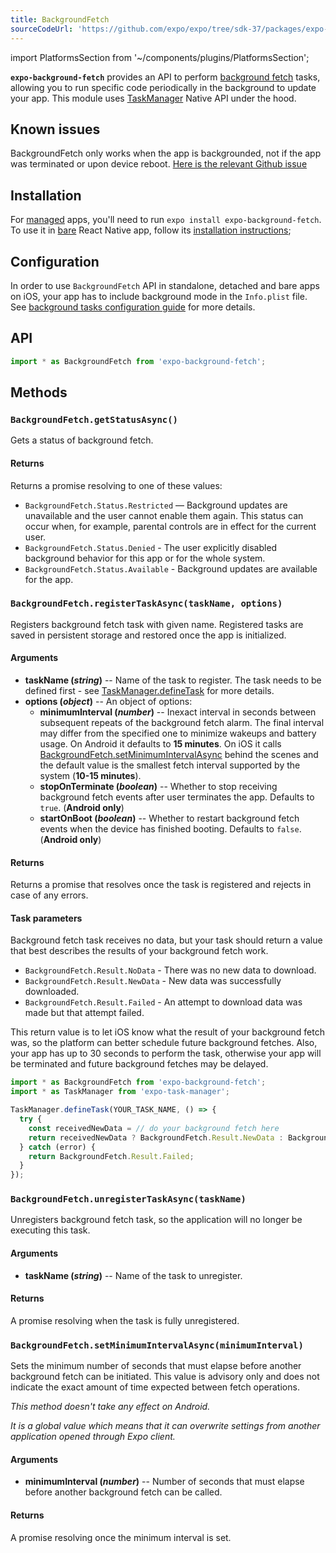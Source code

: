 ```yaml
---
title: BackgroundFetch
sourceCodeUrl: 'https://github.com/expo/expo/tree/sdk-37/packages/expo-background-fetch'
---
```


import PlatformsSection from '~/components/plugins/PlatformsSection';


**`expo-background-fetch`** provides an API to perform [background fetch](https://developer.apple.com/documentation/uikit/core_app/managing_your_app_s_life_cycle/preparing_your_app_to_run_in_the_background/updating_your_app_with_background_app_refresh) tasks, allowing you to run specific code periodically in the background to update your app. This module uses [TaskManager](../task-manager) Native API under the hood.

<PlatformsSection android emulator ios simulator />

## Known issues

BackgroundFetch only works when the app is backgrounded, not if the app was terminated or upon device reboot. [Here is the relevant Github issue](https://github.com/expo/expo/issues/3582)

## Installation

For [managed](../../introduction/managed-vs-bare/#managed-workflow) apps, you'll need to run `expo install expo-background-fetch`. To use it in [bare](../../introduction/managed-vs-bare/#bare-workflow) React Native app, follow its [installation instructions](https://github.com/expo/expo/tree/master/packages/expo-background-fetch);

## Configuration

In order to use `BackgroundFetch` API in standalone, detached and bare apps on iOS, your app has to include background mode in the `Info.plist` file. See [background tasks configuration guide](../task-manager#configuration-for-standalone-apps) for more details.

## API

```js
import * as BackgroundFetch from 'expo-background-fetch';
```



## Methods

### `BackgroundFetch.getStatusAsync()`

Gets a status of background fetch.

#### Returns

Returns a promise resolving to one of these values:

- `BackgroundFetch.Status.Restricted` — Background updates are unavailable and the user cannot enable them again. This status can occur when, for example, parental controls are in effect for the current user.
- `BackgroundFetch.Status.Denied` - The user explicitly disabled background behavior for this app or for the whole system.
- `BackgroundFetch.Status.Available` - Background updates are available for the app.

### `BackgroundFetch.registerTaskAsync(taskName, options)`

Registers background fetch task with given name. Registered tasks are saved in persistent storage and restored once the app is initialized.

#### Arguments

- **taskName (_string_)** -- Name of the task to register. The task needs to be defined first - see [TaskManager.defineTask](../task-manager#taskmanagerdefinetasktaskname-task) for more details.
- **options (_object_)** -- An object of options:
  - **minimumInterval (_number_)** -- Inexact interval in seconds between subsequent repeats of the background fetch alarm. The final interval may differ from the specified one to minimize wakeups and battery usage.
    On Android it defaults to **15 minutes**. On iOS it calls [BackgroundFetch.setMinimumIntervalAsync](#backgroundfetchsetminimumintervalasyncminimuminterval) behind the scenes and the default value is the smallest fetch interval supported by the system (**10-15 minutes**).
  - **stopOnTerminate (_boolean_)** -- Whether to stop receiving background fetch events after user terminates the app. Defaults to `true`. (**Android only**)
  - **startOnBoot (_boolean_)** -- Whether to restart background fetch events when the device has finished booting. Defaults to `false`. (**Android only**)

#### Returns

Returns a promise that resolves once the task is registered and rejects in case of any errors.

#### Task parameters

Background fetch task receives no data, but your task should return a value that best describes the results of your background fetch work.

- `BackgroundFetch.Result.NoData` - There was no new data to download.
- `BackgroundFetch.Result.NewData` - New data was successfully downloaded.
- `BackgroundFetch.Result.Failed` - An attempt to download data was made but that attempt failed.

This return value is to let iOS know what the result of your background fetch was, so the platform can better schedule future background fetches. Also, your app has up to 30 seconds to perform the task, otherwise your app will be terminated and future background fetches may be delayed.

```javascript
import * as BackgroundFetch from 'expo-background-fetch';
import * as TaskManager from 'expo-task-manager';

TaskManager.defineTask(YOUR_TASK_NAME, () => {
  try {
    const receivedNewData = // do your background fetch here
    return receivedNewData ? BackgroundFetch.Result.NewData : BackgroundFetch.Result.NoData;
  } catch (error) {
    return BackgroundFetch.Result.Failed;
  }
});
```

### `BackgroundFetch.unregisterTaskAsync(taskName)`

Unregisters background fetch task, so the application will no longer be executing this task.

#### Arguments

- **taskName (_string_)** -- Name of the task to unregister.

#### Returns

A promise resolving when the task is fully unregistered.

### `BackgroundFetch.setMinimumIntervalAsync(minimumInterval)`

Sets the minimum number of seconds that must elapse before another background fetch can be initiated. This value is advisory only and does not indicate the exact amount of time expected between fetch operations.

_This method doesn't take any effect on Android._

_It is a global value which means that it can overwrite settings from another application opened through Expo client._

#### Arguments

- **minimumInterval (_number_)** -- Number of seconds that must elapse before another background fetch can be called.

#### Returns

A promise resolving once the minimum interval is set.
